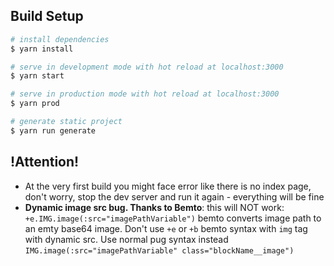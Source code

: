## Build Setup

``` bash
# install dependencies
$ yarn install

# serve in development mode with hot reload at localhost:3000
$ yarn start

# serve in production mode with hot reload at localhost:3000
$ yarn prod

# generate static project
$ yarn run generate
```

## !Attention!
* At the very first build you might face error like there is no index page, don't worry, stop the dev server and run it again - everything will be fine
* **Dynamic image src bug. Thanks to Bemto**: this will NOT work: ```+e.IMG.image(:src="imagePathVariable")``` bemto converts image path to an emty base64 image. Don't use ```+e``` or ```+b``` bemto syntax with ```img``` tag with dynamic src. Use normal pug syntax instead ```IMG.image(:src="imagePathVariable" class="blockName__image")```
